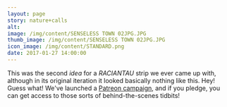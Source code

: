 ```yaml
---
layout: page
story: nature+calls
alt:
image: /img/content/SENSELESS TOWN 02JPG.JPG
thumb_image: /img/content/SENSELESS TOWN 02JPG.JPG
icon_image: /img/content/STANDARD.png
date: 2017-01-27 14:00:00
---
```



This was the second *idea* for a *RACIANTAU* strip we ever came up with, although in its original iteration it looked basically nothing like this. Hey! Guess what! We've launched a [Patreon campaign](https://www.patreon.com/fabelaro), and if you pledge, you can get access to those sorts of behind-the-scenes tidbits!